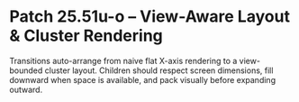 # Patch 25.51u-o – View-Aware Layout & Cluster Rendering

Transitions auto-arrange from naive flat X-axis rendering to a view-bounded cluster layout. Children should respect screen dimensions, fill downward when space is available, and pack visually before expanding outward.
